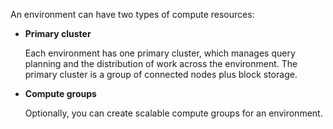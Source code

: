 An environment can have two types of compute resources:

-   **Primary cluster**

    Each environment has one primary cluster, which manages query planning and the distribution of work across the environment. The primary cluster is a group of connected nodes plus block storage.


-   **Compute groups**

    Optionally, you can create scalable compute groups for an environment.


